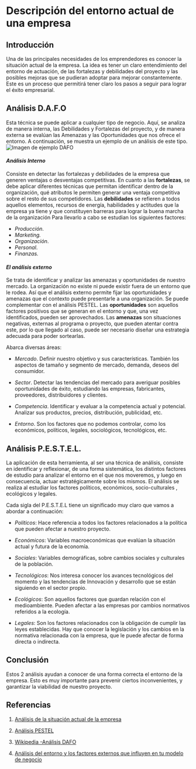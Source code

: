 # Descripción del entorno actual de una empresa
## Introducción
Una de las principales necesidades de los emprendedores es conocer la situación actual de la empresa. La idea es tener un claro entendimiento del entorno de actuación, de las fortalezas y debilidades del proyecto y las posibles mejoras que se pudieran adoptar para mejorar constantemente. Este es un proceso que permitirá tener claro los pasos a seguir para lograr el éxito empresarial.

## Análisis D.A.F.O
Esta técnica se puede aplicar a cualquier tipo de negocio. Aquí, se analiza de manera interna, las Debilidades y Fortalezas del proyecto, y de manera externa se evalúan las Amenazas y las Oportunidades que nos ofrece el entorno.
A continuación, se muestra un ejemplo de un análisis de este tipo.
![Imagen de ejemplo DAFO](https://media.iastatic.es/ia_img/image/analisis_dafo_png_770x570_q85.jpg)

#### *Análisis Interno*

Consiste en detectar las fortalezas y debilidades de la empresa que generen ventajas o desventajas competitivas. 
En cuanto a las **fortalezas**, se debe aplicar diferentes técnicas que permitan identificar dentro de la organización, qué atributos le permiten generar una ventaja competitiva sobre el resto de sus competidores.
Las **debilidades** se refieren a todos aquellos elementos, recursos de energía, habilidades y actitudes que la empresa ya tiene y que constituyen barreras para lograr la buena marcha de la organización
Para llevarlo a cabo se estudian los siguientes factores:

* *Producción.* 
* *Marketing.* 
* *Organización*. 
* *Personal*. 
* *Finanzas.*

#### *El análisis externo*

Se trata de identificar y analizar las amenazas y oportunidades de nuestro mercado. La organización no existe ni puede existir fuera de un entorno que le rodea. Así que el análisis externo permite fijar las oportunidades y amenazas que el contexto puede presentarle a una organización. Se puede complementar con el análisis PESTEL. 
Las **oportunidades** son aquellos factores positivos que se generan en el entorno y que, una vez identificados, pueden ser aprovechados.
Las **amenazas** son situaciones negativas, externas al programa o proyecto, que pueden atentar contra este, por lo que llegado al caso, puede ser necesario diseñar una estrategia adecuada para poder sortearlas.

Abarca diversas áreas:

* *Mercado*. Definir nuestro objetivo y sus características. También los aspectos de tamaño y segmento de mercado, demanda, deseos del consumidor.

* *Sector*. Detectar las tendencias del mercado para averiguar posibles oportunidades de éxito, estudiando las empresas, fabricantes, proveedores, distribuidores y clientes.

* *Competencia*. Identificar y evaluar a la competencia actual y potencial. Analizar sus productos, precios, distribución, publicidad, etc.

* *Entorno*. Son los factores que no podemos controlar, como los económicos, políticos, legales, sociológicos, tecnológicos, etc.


## Análisis  P.E.S.T.E.L.
La aplicación de esta herramienta, al ser una técnica de análisis, consiste en identificar y reflexionar, de una forma sistemática, los distintos factores de estudio para analizar el entorno en el que nos moveremos, y luego en consecuencia, actuar estratégicamente sobre los mismos. El análisis se realiza al estudiar los factores políticos, económicos, socio-culturales , ecológicos y legales.

Cada sigla del P.E.S.T.E.L tiene un significado muy claro que vamos a abordar a continuación:

* *Políticos*: Hace referencia a todos los factores relacionados a la política que pueden afectar a nuestro proyecto.

* *Económicos*: Variables macroeconómicas que evalúan la situación actual y futura de la economía.

* *Sociales*: Variables demográficas, sobre cambios sociales y culturales de la población.

* *Tecnológicos*: Nos interesa conocer los avances tecnológicos del momento y las tendencias de Innovación y desarrollo que se están siguiendo en el sector propio. 

* *Ecológicos*: Son aquellos factores que guardan relación con el medioambiente. Pueden afectar a las empresas por cambios normativos referidos a la ecología.

* *Legales*:  Son los factores relacionados con la obligación de cumplir las leyes establecidas. Hay que conocer la legislación y los cambios en la normativa relacionada con la empresa, que le puede afectar de forma directa o indirecta.


## Conclusión
Estos 2 análisis ayudan a conocer de una forma correcta el entorno de la empresa. Esto es muy importante para prevenir ciertos inconvenientes, y garantizar la viabilidad de nuestro proyecto. 

## Referencias

1. [Análisis de la situación actual de la empresa](https://cei.es/analisis-situacion-actual-empresa/)

2. [Análisis PESTEL](https://anatrenza.com/analisis-pestel)

3. [Wikipedia -Análisis DAFO](https://es.wikipedia.org/wiki/An%C3%A1lisis_DAFO)

4. [Análisis del entorno y los factores externos que influyen en tu modelo de negocio](https://www.bevator.com/analisis-del-entorno-y-los-factores-externos-que-influyen-en-tu-modelo-de-negocio/)

